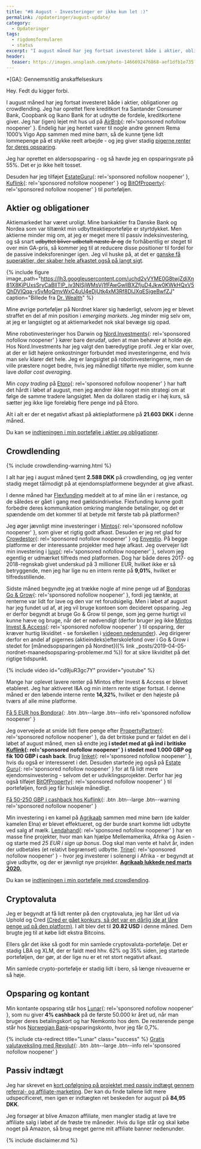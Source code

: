 ```yaml
---
title: "#8 August - Investeringer er ikke kun let :)"
permalink: /opdateringer/august-update/
category:
  - Opdateringer
tags:
  - rigdomsformularen
  - status
excerpt: "I august måned har jeg fortsat investeret både i aktier, obligationer og crowdlending - og oprettet lidt flere kreditkort."
header:
  teaser: https://images.unsplash.com/photo-1466692476868-aef1dfb1e735?ixlib=rb-1.2.1&ixid=eyJhcHBfaWQiOjEyMDd9&auto=format&fit=crop&w=400&q=80
---
```


*[GA]: Gennemsnitlig anskaffelseskurs

Hey. Fedt du kigger forbi.

I august måned har jeg fortsat investeret både i aktier, obligationer og crowdlending. Jeg har oprettet flere kreditkort fra Santander Consumer Bank, Coopbank og Ikano Bank for at udnytte de fordele, kreditkortene giver. Jeg har (igen) lejet mit hus ud på [AirBnb](/go/airbnb/){: rel='sponsored nofollow noopener' }. Endelig har jeg hentet varer til nogle andre gennem Rema 1000’s Vigo App sammen med mine børn, så de kunne tjene lidt lommepenge på et stykke reelt arbejde - og jeg giver stadig [pigerne renter for deres opsparing](/boern-og-oekonomi/).

Jeg har oprettet en aldersopsparing - og så havde jeg en opsparingsrate på 55%. Det er jo ikke helt tosset.

Desuden har jeg tilføjet [EstateGuru](/go/estateguru/){: rel='sponsored nofollow noopener' }, [Kuflink](/go/kuflink/){: rel='sponsored nofollow noopener' } og [BitOfProperty](/go/bitofproperty/){: rel='sponsored nofollow noopener' } til porteføljen.

## Aktier og obligationer

Aktiemarkedet har været uroligt. Mine bankaktier fra Danske Bank og Nordea som var tiltænkt min udbytteaktieportefølje er styrtdykket. Men aktierne minder mig om, at jeg er meget mere til passiv indeksinvestering, og så snart <del>udbyttet bliver udbetalt næste år og</del> de forhåbentlig er steget til over min GA-pris, så kommer jeg til at reducere disse positioner til fordel for de passive indeksforeninger igen. Jeg vil huske på, at det er [ganske få superaktier, der skaber hele afkastet også på langt sigt](https://finans.dk/privatokonomi/ECE11549009/ganske-faa-superaktier-skaber-hele-afkastet-de-fleste-aktier-er-rent-tilsaet/?ctxref=ext).

{% include figure image_path="https://lh3.googleusercontent.com/uchd2vVYME0G8twjZdiXn81X8KjPUxsSryCaBIlTIP_jv3NISjWMsVj1fFAwGwllBXZfjuD4Jkw0KWkHQxV5QhDVIQqa-y5yMoQmvWxC4uU4eDjUtk4xM3Rf8DlJXqESjgeBwfZJ" caption="Billede fra [Dr. Wealth](https://www.drwealth.com/how-to-avoid-investor-baises-in-stock-picking/)" %}

Mine øvrige porteføljer på Nordnet klarer sig hæderligt, selvom jeg er blevet straffet en del af min position i _emerging markets_. Jeg minder mig selv om, at jeg er langsigtet og at aktiemarkedet nok skal bevæge sig opad.

Mine robotinvesteringer hos Darwin og [Nord.Investments](/go/nord/){: rel='sponsored nofollow noopener' } kører bare derudaf, uden at man behøver at holde øje. Hos Nord.Investments har jeg valgt den bæredygtige profil. Jeg er klar over, at der er lidt højere omkostninger forbundet med investeringerne, end hvis man selv klarer det hele. Jeg er langsigtet på robotinvesteringerne, men de ville præstere noget bedre, hvis jeg månedligt tilførte nye midler, som kunne lave _dollar cost averaging_.

Min _copy trading_ på [Etoro](/go/etoro/){: rel='sponsored nofollow noopener' } har haft det hårdt i løbet af august, men jeg ændrer ikke noget min strategi om at følge de samme tradere langsigtet. Men da dollaren stadig er i høj kurs, så sætter jeg ikke lige foreløbig flere penge ind på Etoro.

Alt i alt er der et negativt afkast på aktieplatformene på **21.603 DKK** i denne måned.

Du kan se [indtjeningen i min portefølje i aktier og obligationer](/investeringer/).

## Crowdlending

{% include crowdlending-warning.html %}

I alt har jeg i august måned tjent **2.588 DKK** på crowdlending, og jeg venter stadig meget tålmodigt på at ejendomsplatformene begynder at give afkast.

I denne måned har [Flexfunding](/platform/flexfunding/) meddelt at to af mine lån er i restance, og de således er gået i gang med gældsindrivelse. Flexfunding kunne godt forbedre deres kommunikation omkring manglende betalinger, og det er spændende om det kommer til at betyde mit første tab på platformen?

Jeg øger jævnligt mine investeringer i [Mintos](/go/mintos/){: rel='sponsored nofollow noopener' }, som giver et rigtig godt afkast. Desuden er jeg ret glad for [Crowdestor](/go/crowdestor/){: rel='sponsored nofollow noopener' } og [Envestio](/platform/envestio/). På begge platforme er der interessante projekter med høje afkast. Jeg overvejer lidt min investering i [Iuvo](/go/iuvo/){: rel='sponsored nofollow noopener' }, selvom jeg egentlig er udmærket tilfreds med platformen. Dog har både deres 2017- og 2018-regnskab givet underskud på 3 millioner EUR, hvilket ikke er så betryggende, men jeg har lige nu en intern rente på **9,01%**, hvilket er tilfredsstillende.

Sidste måned begyndte jeg at trække nogle af mine penge ud af [Bondoras Go & Grow](/go/bondora/){: rel='sponsored nofollow noopener' }, fordi jeg tænkte, at renterne var lidt for lave og den var ret forudsigelig. Men i løbet af august har jeg fundet ud af, at jeg vil bruge kontoen som decideret opsparing. Jeg er derfor begyndt at bruge Go & Grow til penge, som jeg gerne hurtigt vil kunne hæve og bruge, når det er nødvendigt (derfor bruger jeg ikke [Mintos Invest & Access](/go/mintos/){: rel='sponsored nofollow noopener' } til opsparing, der kræver hurtig likviditet - se forskellen i [videoen nedenunder](https://www.youtube.com/watch?v=cd9juR3gc7Y)). Jeg dirigerer derfor en andel af pigernes (aktieindeks)efterskolefond over i Go & Grow i stedet for [månedsopsparingen på Nordnet]({% link _posts/2019-04-05-nordnet-maanedsopsparing-problemer.md %}) for at sikre likviditet på det rigtige tidspunkt.

{% include video id="cd9juR3gc7Y" provider="youtube" %}

Mange har oplevet lavere renter på Mintos efter Invest & Access er blevet etableret. Jeg har aktiveret I&A og min intern rente stiger fortsat. I denne måned er den løbende interne rente **14,32%**, hvilket er den højeste på tværs af alle mine platforme.

[Få 5 EUR hos Bondora](/go/bondora/){: .btn .btn--large .btn--info rel='sponsored nofollow noopener' }

Jeg overvejede at smide lidt flere penge efter [PropertyPartner](/go/propertypartner/){: rel='sponsored nofollow noopener' }, da det britiske pund er faldet en del i løbet af august måned, men så endte jeg **i stedet med at gå ind i britiske [Kuflink](/go/kuflink/){: rel='sponsored nofollow noopener' } i stedet med 1.000 GBP og fik 100 GBP i cash back**. Brug [linket](/go/kuflink/){: rel='sponsored nofollow noopener' }, hvis du også er interesseret i det. Desuden startede jeg også på [Estate Guru](/go/estateguru/){: rel='sponsored nofollow noopener' } for at få lidt mere ejendomsinvestering - selvom det er udviklingsprojekter. Derfor har jeg også tilføjet [BitOfProperty](/go/bitofproperty/){: rel='sponsored nofollow noopener' } til porteføljen, fordi jeg får husleje månedligt.

[Få 50-250 GBP i cashback hos Kuflink](/go/kuflink/){: .btn .btn--large .btn--warning rel='sponsored nofollow noopener' }

Min investering i en kamel på [Agrikaab](/platform/agrikaab/) sammen med mine børn (de kalder kamelen Elna) er blevet effektueret, og der burde snart komme lidt udbytte ved salg af mælk. [Lendahand](/go/lendahand/){: rel='sponsored nofollow noopener' } har en masse fine projekter, hvor man kan hjælpe Mellemamerika, Afrika og Asien - og starte med _25 EUR i sign up bonus_. Dog skal man vente et halvt år, inden der udbetales (et relativt begrænset) udbytte. [Trine](/go/trine/){: rel='sponsored nofollow noopener' } - hvor jeg investerer i solenergi i Afrika - er begyndt at give udbytte, og der er jævnligt nye projekter. <ins>**Agrikaab lukkede ned marts 2020.**</ins>

Du kan se [indtjeningen i min portefølje med crowdlending](/crowdlending/).

## Cryptovaluta

Jeg er begyndt at få lidt renter på den cryptovaluta, jeg har lånt ud via Uphold og Cred <ins>(Cred er gået konkurs, så det var en dårlig ide at låne penge ud på den platform)</ins>. I alt blev det til **20.82 USD** i denne måned. Dem brugte jeg til at købe lidt ekstra Bitcoins.

Ellers går det ikke så godt for min samlede cryptovaluta-portefølje. Det er stadig LBA og XLM, der er faldt med hhv. 62% og 35% siden, jeg startede porteføljen, der gør, at der lige nu er et ret stort negativt afkast.

Min samlede crypto-portefølje er stadig lidt i bero, så længe niveauerne er så høje.

## Opsparing og kontant

Min kontante opsparing står hos [Lunar](/go/lunar/){: rel='sponsored nofollow noopener' }, som nu giver **4% cashback** på de første 50.000 kr året ud, når man bruger deres betalingskort og har Nemkonto hos dem. De resterende penge står hos [Norwegian Bank](/go/norwegian/)-opsparingskonto, hvor jeg får 0,7%.

{% include cta-redirect title="Lunar" class="success" %}
[Gratis valutaveksling med Revolut](/go/revolut/){: .btn .btn--large .btn--info rel='sponsored nofollow noopener' }

## Passiv indtægt

Jeg har skrevet en [kort opfølgning på projektet med passiv indtægt gennem referral- og affiliate-marketing](/projekt-referral-affiliate-august-2019/). Der kan du finde tallene lidt mere udspecificeret, men igen er indtægten ret beskeden for august på **84,95 DKK**.

Jeg forsøger at blive Amazon affiliate, men mangler stadig at lave tre affiliate salg i løbet af de frøste tre måneder. Hvis du lige står og skal købe noget på Amazon, så brug meget gerne mit affiliate banner nedenunder.

{% include disclaimer.md %}
